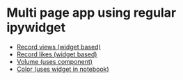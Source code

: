 # Multi page app using regular ipywidget

 * [Record views (widget based)](/views)
 * [Record likes (widget based)](/likes)
 * [Volume (uses component)](/volume)
 * [Color (uses widget in notebook)](/color)
